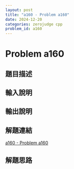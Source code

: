 ```yaml
---
layout: post
title: "a160 - Problem a160"
date: 2024-12-20
categories: zerojudge cpp
problem_id: a160
---
```


# Problem a160

## 題目描述



## 輸入說明



## 輸出說明



## 解題連結

[a160 - Problem a160](https://zerojudge.tw/ShowProblem?problemid=a160)

## 解題思路

